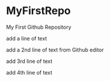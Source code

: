# MyFirstRepo
My First Github Repository

add a line of text 

add a 2nd line of text from Github editor 

add 3rd line of text 

add 4th line of text 
